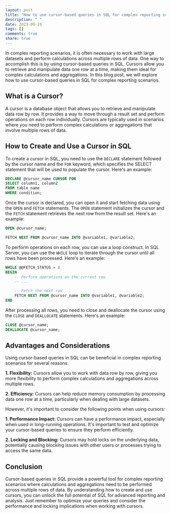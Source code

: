 ```yaml
---
layout: post
title: "How to use cursor-based queries in SQL for complex reporting scenarios"
description: " "
date: 2023-09-19
tags: []
comments: true
share: true
---
```


In complex reporting scenarios, it is often necessary to work with large datasets and perform calculations across multiple rows of data. One way to accomplish this is by using cursor-based queries in SQL. Cursors allow you to retrieve and manipulate data one row at a time, making them ideal for complex calculations and aggregations. In this blog post, we will explore how to use cursor-based queries in SQL for complex reporting scenarios.

## What is a Cursor?

A cursor is a database object that allows you to retrieve and manipulate data row by row. It provides a way to move through a result set and perform operations on each row individually. Cursors are typically used in scenarios where you need to perform complex calculations or aggregations that involve multiple rows of data.

## How to Create and Use a Cursor in SQL

To create a cursor in SQL, you need to use the `DECLARE` statement followed by the cursor name and the `FOR` keyword, which specifies the SELECT statement that will be used to populate the cursor. Here's an example:

```sql
DECLARE @cursor_name CURSOR FOR
SELECT column1, column2
FROM table_name
WHERE condition;
```

Once the cursor is declared, you can open it and start fetching data using the `OPEN` and `FETCH` statements. The `OPEN` statement initializes the cursor and the `FETCH` statement retrieves the next row from the result set. Here's an example:

```sql
OPEN @cursor_name;

FETCH NEXT FROM @cursor_name INTO @variable1, @variable2;
```

To perform operations on each row, you can use a loop construct. In SQL Server, you can use the `WHILE` loop to iterate through the cursor until all rows have been processed. Here's an example:

```sql
WHILE @@FETCH_STATUS = 0
BEGIN
    -- Perform operations on the current row
    -- ...

    -- Fetch the next row
    FETCH NEXT FROM @cursor_name INTO @variable1, @variable2;
END
```

After processing all rows, you need to close and deallocate the cursor using the `CLOSE` and `DEALLOCATE` statements. Here's an example:

```sql
CLOSE @cursor_name;
DEALLOCATE @cursor_name;
```

## Advantages and Considerations

Using cursor-based queries in SQL can be beneficial in complex reporting scenarios for several reasons:

**1. Flexibility:** Cursors allow you to work with data row by row, giving you more flexibility to perform complex calculations and aggregations across multiple rows.

**2. Efficiency:** Cursors can help reduce memory consumption by processing data one row at a time, particularly when dealing with large datasets.

However, it's important to consider the following points when using cursors:

**1. Performance Impact:** Cursors can have a performance impact, especially when used in long-running operations. It's important to test and optimize your cursor-based queries to ensure they perform efficiently.

**2. Locking and Blocking:** Cursors may hold locks on the underlying data, potentially causing blocking issues with other users or processes trying to access the same data.

## Conclusion

Cursor-based queries in SQL provide a powerful tool for complex reporting scenarios where calculations and aggregations need to be performed across multiple rows of data. By understanding how to create and use cursors, you can unlock the full potential of SQL for advanced reporting and analysis. Just remember to optimize your queries and consider the performance and locking implications when working with cursors.